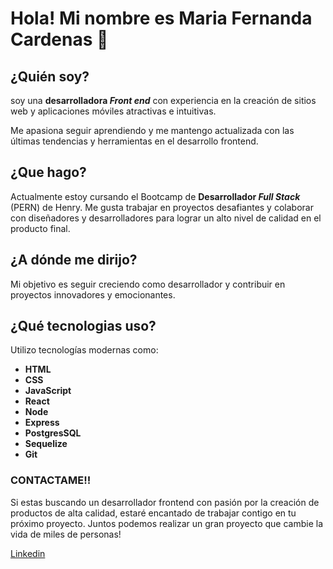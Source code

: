 # Hola! Mi nombre es Maria Fernanda Cardenas 👋

## ¿Quién soy?
soy una **desarrolladora _Front end_** con experiencia en la creación de sitios web y aplicaciones móviles atractivas e intuitivas.

Me apasiona seguir aprendiendo y me mantengo actualizada con las últimas tendencias y herramientas en el desarrollo frontend.


## ¿Que hago?
Actualmente estoy cursando el Bootcamp de **Desarrollador _Full Stack_** (PERN) de Henry. 
Me gusta trabajar en proyectos desafiantes y colaborar con diseñadores y desarrolladores para lograr un alto nivel de calidad en el producto final.

## ¿A dónde me dirijo?
 Mi objetivo es seguir creciendo como desarrollador y contribuir en proyectos innovadores y emocionantes.
 
 ## ¿Qué tecnologias uso?
 
Utilizo tecnologías modernas como:
- **HTML**
- **CSS**
- **JavaScript**
- **React**
- **Node**
- **Express**
- **PostgresSQL**
- **Sequelize**
- **Git**

### CONTACTAME!!

Si estas buscando un desarrollador frontend con pasión por la creación de productos de alta calidad, estaré encantado de trabajar contigo en tu próximo proyecto.
Juntos podemos realizar un gran proyecto que cambie la vida de miles de personas!

[Linkedin](www.linkedin.com/in/maria-fernanda-cárdenas-1-frontend)
<br/>



<!--
**mariacardenas-1/mariacardenas-1** is a ✨ _special_ ✨ repository because its `README.md` (this file) appears on your GitHub profile.

Here are some ideas to get you started:

- 🔭 I’m currently working on ...
- 🌱 I’m currently learning ...
- 👯 I’m looking to collaborate on ...
- 🤔 I’m looking for help with ...
- 💬 Ask me about ...
- 📫 How to reach me: ...
- 😄 Pronouns: ...
- ⚡ Fun fact: ...
-->
